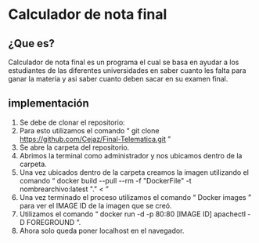 # Calculador de nota final

## ¿Que es?

Calculador de nota final es un programa el cual se basa en ayudar a los estudiantes de las diferentes universidades en saber cuanto les falta para ganar la materia y asi saber cuanto deben sacar en su examen final.

## implementación

1. Se debe de clonar el repositorio:
2. Para esto utilizamos el comando “ git clone https://github.com/Cejaz/Final-Telematica.git ”
3. Se abre la carpeta del repositorio.
4. Abrimos la terminal como administrador y nos ubicamos dentro de la carpeta.
5. Una vez ubicados dentro de la carpeta creamos la imagen utilizando el comando “ docker build --pull --rm -f "DockerFile" -t nombrearchivo:latest "." < ”
6. Una vez terminado el proceso utilizamos el comando “ Docker images ” para ver el IMAGE ID de la imagen que se creó.
7. Utilizamos el comando “ docker run -d -p 80:80 [IMAGE ID] apachectl -D FOREGROUND ”.
8. Ahora solo queda poner localhost en el navegador.
